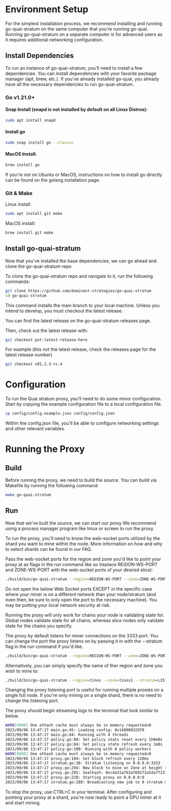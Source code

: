 # Environment Setup
For the simplest installation process, we recommend installing and running go-quai-stratum on the same computer that you're running go-quai. Running go-quai-stratum on a separate computer is for advanced users as it requires additional networking configuration.
## Install Dependencies
To run an instance of go-quai-stratum, you'll need to install a few dependencies. You can install dependencies with your favorite package manager (apt, brew, etc.).
If you've already installed go-quai, you already have all the necessary dependencies to run go-quai-stratum.
### Go v1.21.0+
#### Snap Install (snapd is not installed by default on all Linux Distros):
```bash
sudo apt install snapd
```

#### Install go
```bash
sudo snap install go --classic
```

#### MacOS Install: 
```bash
brew install go
```

If you're not on Ubuntu or MacOS, instructions on how to install go directly can be found on the golang installation page.

### Git & Make
Linux install:
```bash
sudo apt install git make
```
MacOS install:
```bash
brew install git make
```
## Install go-quai-stratum
Now that you've installed the base dependencies, we can go ahead and clone the go-quai-stratum repo. 

To clone the go-quai-stratum repo and navigate to it, run the following commands:

```bash
git clone https://github.com/dominant-strategies/go-quai-stratum
cd go-quai-stratum
```

This command installs the main branch to your local machine. Unless you intend to develop, you must checkout the latest release.

You can find the latest release on the go-quai-stratum releases page.

Then, check out the latest release with:
```bash
git checkout put-latest-release-here
```
For example (this not the latest release, check the releases page for the latest release number)
```bash
git checkout v01.2.3-rc.4
```
# Configuration
To run the Quai stratum proxy, you'll need to do some minor configuration. Start by copying the example configuration file to a local configuration file.

```bash
cp config/config.example.json config/config.json
```
Within the config.json file, you'll be able to configure networking settings and other relevant variables.

# Running the Proxy
## Build
Before running the proxy, we need to build the source. You can build via Makefile by running the following command:
```bash
make go-quai-stratum
```
## Run
Now that we've built the source, we can start our proxy We recommend using a process manager program like tmux or screen to run the proxy.

To run the proxy, you'll need to know the web-socket ports utilized by the shard you want to mine within the node. More information on how and why to select shards can be found in our FAQ.

Pass the web-socket ports for the region and zone you'd like to point your proxy at as flags in the run command like so (replace REGION-WS-PORT and ZONE-WS-PORT with the web-socket ports of your desired slice):
```bash
./build/bin/go-quai-stratum --region=REGION-WS-PORT --zone=ZONE-WS-PORT
```
Do not open the below Web Socket ports EXCEPT in the specific case where your miner is on a different network than your node/stratum (and even then, be sure to only open the port to the necessary machine). You may be putting your local network security at risk.

Running the proxy will only work for chains your node is validating state for. Global nodes validate state for all chains, whereas slice nodes only validate state for the chains you specify.

The proxy by default listens for miner connections on the 3333 port. You can change the port the proxy listens on by passing it in with the --stratum flag in the run command if you'd like. 

```bash
./build/bin/go-quai-stratum --region=REGION-WS-PORT --zone=ZONE-WS-PORT --stratum=LISTENING-PORT
```

Alternatively, you can simply specify the name of ther region and zone you wish to mine to:
```bash
./build/bin/go-quai-stratum --region=tinos --zone=tinos1 --stratum=LISTENING-PORT
```
Changing the proxy listening port is useful for running multiple proxies on a single full node. If you're only mining on a single shard, there is no need to change the listening port.

The proxy should begin streaming logs to the terminal that look similar to below.

```bash
WARN[0000] One ethash cache must always be in memory requested=0
2023/09/06 13:47:17 main.go:45: Loading config: 0x14000032970
2023/09/06 13:47:17 main.go:84: Running with 4 threads
2023/09/06 13:47:17 policy.go:80: Set policy stats reset every 1h0m0s
2023/09/06 13:47:17 policy.go:84: Set policy state refresh every 1m0s
2023/09/06 13:47:17 policy.go:100: Running with 8 policy workers
WARN[0000] One ethash cache must always be in memory requested=0
2023/09/06 13:47:17 proxy.go:104: Set block refresh every 120ms
2023/09/06 13:47:17 stratum.go:38: Stratum listening on 0.0.0.0:3333
2023/09/06 13:47:17 proxy.go:294: New block to mine on Zone at height [1 1 1]
2023/09/06 13:47:17 proxy.go:295: Sealhash: 0xc4a31a763af09272a5da7f237978f5e0ead1e409c1e19a034ff8e40e7d727561
2023/09/06 13:47:17 proxy.go:228: Starting proxy on 0.0.0.0:0
2023/09/06 13:47:17 stratum.go:280: Broadcasting new job to 0 stratum miners
```
To stop the proxy, use CTRL+C in your terminal.
After configuring and pointing your proxy at a shard, you're now ready to point a GPU miner at it and start mining.

